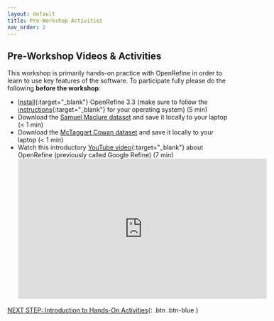 ```yaml
---
layout: default
title: Pre-Workshop Activities
nav_order: 2
---
```


## Pre-Workshop Videos & Activities
This workshop is primarily hands-on practice with OpenRefine in order to learn to use key features of the software. To participate fully please do the following **before the workshop**:

-   [Install](http://openrefine.org/download.html){:target="_blank"} OpenRefine 3.3 (make sure to follow the [instructions](https://github.com/OpenRefine/OpenRefine/wiki/Installation-Instructions){:target="_blank"} for your operating system) (5 min)
-   Download the <a href="resources/Samuel_Maclure_Metadata_OpenRefine2.txt" download>Samuel Maclure dataset</a> and save it locally to your laptop (< 1 min)
-   Download the <a href="resources/McTaggartCowanSkeletons_3D_OpenRefine.xlsx" download>McTaggart Cowan dataset</a> and save it locally to your laptop (< 1 min)
-   Watch this introductory [YouTube video](https://www.youtube.com/watch?v=B70J_H_zAWM){:target="_blank"} about OpenRefine (previously called Google Refine) (7 min)<br>
    <iframe width="560" height="315" src="https://www.youtube.com/embed/B70J_H_zAWM" title="YouTube video player" frameborder="0" allow="accelerometer; autoplay; clipboard-write; encrypted-media; gyroscope; picture-in-picture" allowfullscreen></iframe>

[NEXT STEP: Introduction to Hands-On Activities](activities-intro.html){: .btn .btn-blue }
